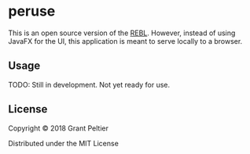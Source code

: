 # peruse

This is an open source version of the [REBL](https://github.com/cognitect-labs/REBL-distro).
However, instead of using JavaFX for the UI, this application is meant to serve locally
to a browser.

## Usage

TODO: Still in development. Not yet ready for use.

## License

Copyright © 2018 Grant Peltier

Distributed under the MIT License
